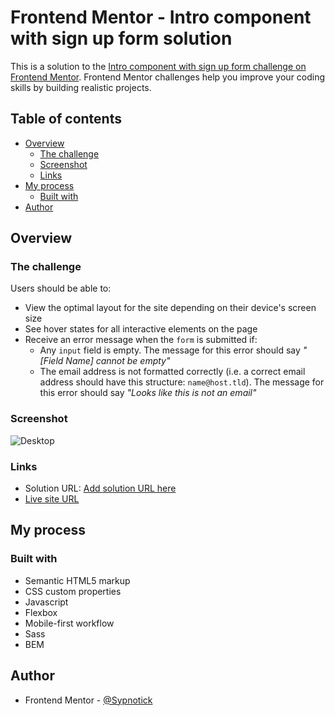 # Frontend Mentor - Intro component with sign up form solution

This is a solution to the [Intro component with sign up form challenge on Frontend Mentor](https://www.frontendmentor.io/challenges/intro-component-with-signup-form-5cf91bd49edda32581d28fd1). Frontend Mentor challenges help you improve your coding skills by building realistic projects. 

## Table of contents

- [Overview](#overview)
  - [The challenge](#the-challenge)
  - [Screenshot](#screenshot)
  - [Links](#links)
- [My process](#my-process)
  - [Built with](#built-with)
- [Author](#author)

## Overview

### The challenge

Users should be able to:

- View the optimal layout for the site depending on their device's screen size
- See hover states for all interactive elements on the page
- Receive an error message when the `form` is submitted if:
  - Any `input` field is empty. The message for this error should say *"[Field Name] cannot be empty"*
  - The email address is not formatted correctly (i.e. a correct email address should have this structure: `name@host.tld`). The message for this error should say *"Looks like this is not an email"*

### Screenshot

![Desktop](https://github.com/Sypnotick/intro-sign-up/blob/Main/images/final-preview.png)

### Links

- Solution URL: [Add solution URL here](https://your-solution-url.com)
- [Live site URL](https://sypnotick.github.io/intro-sign-up/)

## My process

### Built with

- Semantic HTML5 markup
- CSS custom properties
- Javascript
- Flexbox
- Mobile-first workflow
- Sass
- BEM

## Author

- Frontend Mentor - [@Sypnotick](https://www.frontendmentor.io/profile/Sypnotick)


